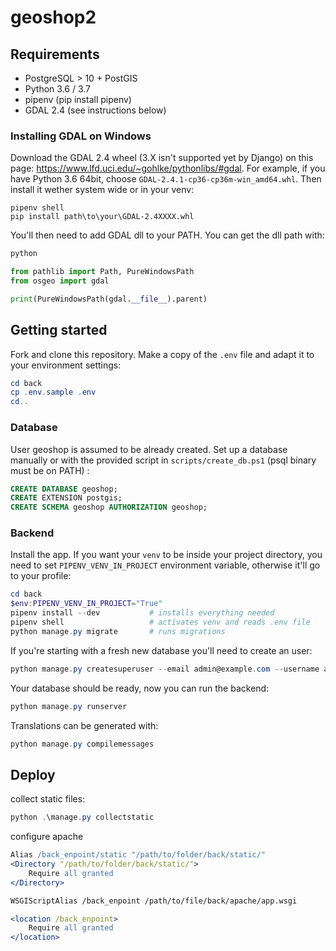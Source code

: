 # geoshop2

## Requirements

* PostgreSQL > 10 + PostGIS
* Python 3.6 / 3.7
* pipenv (pip install pipenv)
* GDAL 2.4 (see instructions below)

### Installing GDAL on Windows
Download the GDAL 2.4 wheel (3.X isn't supported yet by Django) on this page: https://www.lfd.uci.edu/~gohlke/pythonlibs/#gdal. For example, if you have Python 3.6 64bit, choose `GDAL‑2.4.1‑cp36‑cp36m‑win_amd64.whl`.
Then install it wether system wide or in your venv:

```
pipenv shell
pip install path\to\your\GDAL-2.4XXXX.whl
```

You'll then need to add GDAL dll to your PATH. You can get the dll path with:

```python
python

from pathlib import Path, PureWindowsPath
from osgeo import gdal

print(PureWindowsPath(gdal.__file__).parent)
```

## Getting started


Fork and clone this repository. Make a copy of the `.env` file and adapt it to your environment settings:

```powershell
cd back
cp .env.sample .env
cd..
```

### Database

User geoshop is assumed to be already created. Set up a database manually or with the provided script in `scripts/create_db.ps1` (psql binary must be on PATH) :

```sql
CREATE DATABASE geoshop;
CREATE EXTENSION postgis;
CREATE SCHEMA geoshop AUTHORIZATION geoshop;
```

### Backend

Install the app. If you want your `venv` to be inside your project directory, you need to set `PIPENV_VENV_IN_PROJECT` environment variable, otherwise it'll go to your profile:

```powershell
cd back
$env:PIPENV_VENV_IN_PROJECT="True"
pipenv install --dev           # installs everything needed
pipenv shell                   # activates venv and reads .env file
python manage.py migrate       # runs migrations
```

If you're starting with a fresh new database you'll need to create an user:

```powershell
python manage.py createsuperuser --email admin@example.com --username admin
```

Your database should be ready, now you can run the backend:

```powershell
python manage.py runserver
```

Translations can be generated with:

```powershell
python manage.py compilemessages
```


## Deploy

collect static files:

```powershell
python .\manage.py collectstatic
```

configure apache

```apache
Alias /back_enpoint/static "/path/to/folder/back/static/"
<Directory "/path/to/folder/back/static/">
    Require all granted
</Directory>

WSGIScriptAlias /back_enpoint /path/to/file/back/apache/app.wsgi

<location /back_enpoint>
    Require all granted
</location>
```
